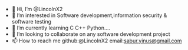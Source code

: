 - 👋 Hi, I’m @LincolnX2
- 👀 I’m interested in Software development,information security & software testing
- 🌱 I’m currently learning C C++ Python....
- 💞️ I’m looking to collaborate on any software development project
- 📫 How to reach me github:@LincolnX2 email:sabur.yinus@gmail.com

<!---
LincolnX2/LincolnX2 is a ✨ special ✨ repository because its `README.md` (this file) appears on your GitHub profile.
You can click the Preview link to take a look at your changes.
--->
